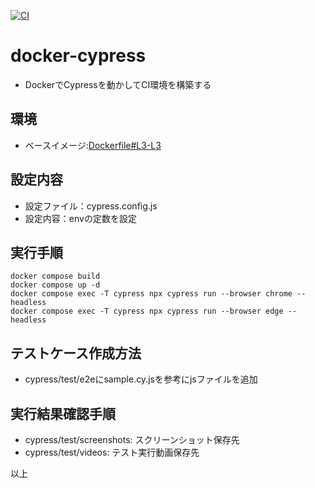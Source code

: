 [![CI](https://github.com/jumborin/docker-cypress/actions/workflows/ci.yml/badge.svg)](https://github.com/jumborin/docker-cypress/actions/workflows/ci.yml)

# docker-cypress
* DockerでCypressを動かしてCI環境を構築する

## 環境
* ベースイメージ:[Dockerfile#L3-L3](./cypress/Dockerfile#L3-L3)

## 設定内容
* 設定ファイル：cypress.config.js
* 設定内容：envの定数を設定

## 実行手順
```
docker compose build 
docker compose up -d
docker compose exec -T cypress npx cypress run --browser chrome --headless
docker compose exec -T cypress npx cypress run --browser edge --headless
```
## テストケース作成方法
* cypress/test/e2eにsample.cy.jsを参考にjsファイルを追加

## 実行結果確認手順
* cypress/test/screenshots: スクリーンショット保存先
* cypress/test/videos: テスト実行動画保存先

以上
